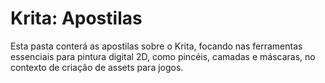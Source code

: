 # Krita: Apostilas

Esta pasta conterá as apostilas sobre o Krita, focando nas ferramentas essenciais para pintura digital 2D, como pincéis, camadas e máscaras, no contexto de criação de assets para jogos.
